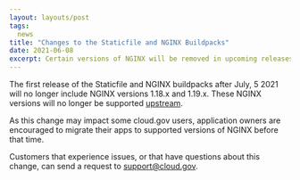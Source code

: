 ```yaml
---
layout: layouts/post
tags:
  news
title: "Changes to the Staticfile and NGINX Buildpacks"
date: 2021-06-08
excerpt: Certain versions of NGINX will be removed in upcoming releases of the Cloud Foundry Staticfile and NGINX buildpacks.
---
```


The first release of the Staticfile and NGINX buildpacks after July, 5 2021 will no longer include NGINX versions 1.18.x and 1.19.x. These NGINX versions will no longer be supported [upstream](https://nginx.org/en/download.html).

As this change may impact some cloud.gov users, application owners are encouraged to migrate their apps to supported versions of NGINX before that time. 

Customers that experience issues, or that have questions about this change, can send a request to [support@cloud.gov](support@cloud.gov).